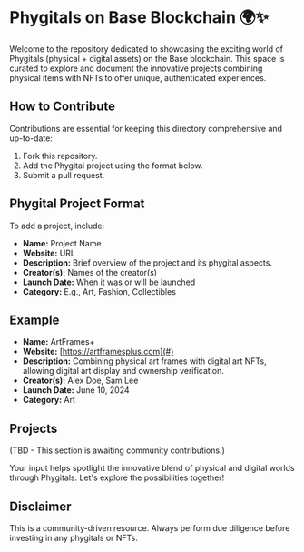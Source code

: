 # Phygitals on Base Blockchain 🌍✨

Welcome to the repository dedicated to showcasing the exciting world of Phygitals (physical + digital assets) on the Base blockchain. This space is curated to explore and document the innovative projects combining physical items with NFTs to offer unique, authenticated experiences.

## How to Contribute

Contributions are essential for keeping this directory comprehensive and up-to-date:

1. Fork this repository.
2. Add the Phygital project using the format below.
3. Submit a pull request.

## Phygital Project Format

To add a project, include:

- **Name:** Project Name
- **Website:** URL
- **Description:** Brief overview of the project and its phygital aspects.
- **Creator(s):** Names of the creator(s)
- **Launch Date:** When it was or will be launched
- **Category:** E.g., Art, Fashion, Collectibles

## Example

- **Name:** ArtFrames+
- **Website:** [https://artframesplus.com](#)
- **Description:** Combining physical art frames with digital art NFTs, allowing digital art display and ownership verification.
- **Creator(s):** Alex Doe, Sam Lee
- **Launch Date:** June 10, 2024
- **Category:** Art

## Projects

(TBD - This section is awaiting community contributions.)

Your input helps spotlight the innovative blend of physical and digital worlds through Phygitals. Let's explore the possibilities together!

## Disclaimer

This is a community-driven resource. Always perform due diligence before investing in any phygitals or NFTs.

